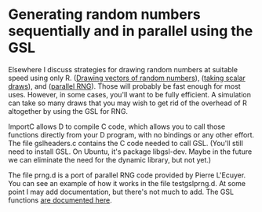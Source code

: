 # Generating random numbers sequentially and in parallel using the GSL

Elsewhere I discuss strategies for drawing random numbers at suitable speed using only R. ([Drawing vectors of random numbers](random.html)), ([taking scalar draws](randomscalar.html)), and ([parallel RNG](prng.html)). Those will probably be fast enough for most uses. However, in some cases, you'll want to be fully efficient. A simulation can take so many draws that you may wish to get rid of the overhead of R altogether by using the GSL for RNG.

ImportC allows D to compile C code, which allows you to call those functions directly from your D program, with no bindings or any other effort. The file gslheaders.c contains the C code needed to call GSL. (You'll still need to install GSL. On Ubuntu, it's package libgsl-dev. Maybe in the future we can eliminate the need for the dynamic library, but not yet.)

The file prng.d is a port of parallel RNG code provided by Pierre L'Ecuyer. You can see an example of how it works in the file testgslprng.d. At some point I may add documentation, but there's not much to add. The GSL functions [are documented here](https://www.gnu.org/software/gsl/doc/html/randist.html).
